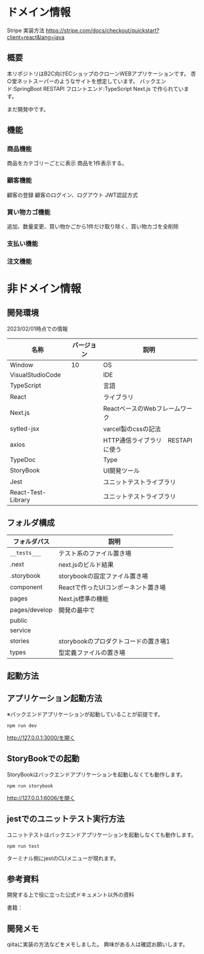 


# ドメイン情報
Stripe 実装方法
https://stripe.com/docs/checkout/quickstart?client=react&lang=java

## 概要
本リポジトリはB2C向けECショップのクローンWEBアプリケーションです。
杏○堂ネットスーパーのようなサイトを想定しています。
バックエンド:SpringBoot RESTAPI
フロントエンド:TypeScript Next.js
で作られています。

まだ開発中です。



## 機能
### 商品機能
商品をカテゴリーごとに表示
商品を1件表示する。

### 顧客機能
顧客の登録
顧客のログイン、ログアウト
JWT認証方式

### 買い物カゴ機能
追加、数量変更、買い物かごから1件だけ取り除く、買い物カゴを全削除

### 支払い機能

### 注文機能



# 非ドメイン情報
## 開発環境
2023/02/01時点での情報

名称|バージョン|説明
---|--------|---
Window|10|OS
VisualStudioCode||IDE
TypeScript||言語
React||ライブラリ
Next.js||ReactベースのWebフレームワーク
sytled-jsx||varcel製のcssの記法
axios||HTTP通信ライブラリ　RESTAPIに使う
TypeDoc||Type
StoryBook||UI開発ツール
Jest||ユニットテストライブラリ
React-Test-Library||ユニットテストライブラリ


## フォルダ構成
フォルダパス|説明
----------|----
`__tests___`|テスト系のファイル置き場
.next|next.jsのビルド結果
.storybook|storybookの設定ファイル置き場
component|Reactで作ったUIコンポーネント置き場
pages|Next.js標準の機能
pages/develop|開発の最中で
public||検証用の画像の置き場
service||axiosでRESTAPIを呼んでいるファイルの置き場
stories|storybookのプロダクトコードの置き場1
types|型定義ファイルの置き場



## 起動方法
## アプリケーション起動方法
※バックエンドアプリケーションが起動していることが前提です。
```
npm run dev
```
http://127.0.0.1:3000/を開く

## StoryBookでの起動
StoryBookはバックエンドアプリケーションを起動しなくても動作します。

```
npm run storybook
```

http://127.0.0.1:6006/を開く

## jestでのユニットテスト実行方法
ユニットテストはバックエンドアプリケーションを起動しなくても動作します。

```
npm run test
```
ターミナル側にjestのCLIメニューが現れます。


## 参考資料

開発する上で役に立った公式ドキュメント以外の資料

書籍：


## 開発メモ
qiitaに実装の方法などをメモしました。
興味がある人は確認お願いします。



